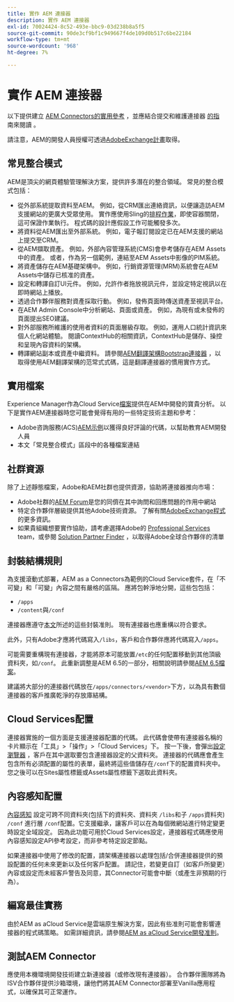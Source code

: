 ```yaml
---
title: 實作 AEM 連接器
description: 實作 AEM 連接器
exl-id: 70024424-8c52-493e-bbc9-03d238b8a5f5
source-git-commit: 90de3cf9bf1c949667f4de109d0b517c6be22184
workflow-type: tm+mt
source-wordcount: '968'
ht-degree: 7%

---
```


實作 AEM 連接器
=============================

以下提供建立 [AEM Connectors的實用參考](https://www.adobe.io/apis/experiencecloud/aem/aemconnectors.html) ，並應結合提交和維護連接器 [的指](submit.md) 南來閱讀 [](maintain.md) 。

請注意，AEM的開發人員授權可透過[AdobeExchange計畫](https://partners.adobe.com/exchangeprogram/experiencecloud)取得。

常見整合模式
---------------------------

AEM是頂尖的網頁體驗管理解決方案，提供許多潛在的整合領域。 常見的整合模式包括：

* 從外部系統提取資料至AEM。 例如，從CRM匯出連絡資訊，以便讓造訪AEM支援網站的更廣大受眾使用。  實作應使用Sling的[排程作業](https://sling.apache.org/documentation/bundles/apache-sling-eventing-and-job-handling.html#scheduled-jobs)，即使容器關閉，這可保證作業執行。 程式碼的設計應假設工作可能觸發多次。
* 將資料從AEM匯出至外部系統。 例如，電子報訂閱設定已在AEM支援的網站上提交至CRM。
* 從AEM擷取資產。 例如，外部內容管理系統(CMS)會參考儲存在AEM Assets中的資產。 或者，作為另一個範例，連結至AEM Assets中影像的PIM系統。
* 將資產儲存在AEM基礎架構中。 例如，行銷資源管理(MRM)系統會在AEM Assets中儲存已核准的資產。
* 設定和轉譯自訂UI元件。 例如，允許作者拖放視訊元件，並設定特定視訊以在即時網站上播放。
* 透過合作夥伴服務對資產採取行動。 例如，發佈頁面時傳送資產至視訊平台。
* 在AEM Admin Console中分析網站、頁面或資產。 例如，為現有或未發佈的頁面提出SEO建議。
* 對外部服務所維護的使用者資料的頁面層級存取。 例如，運用人口統計資訊來個人化網站體驗。 閱讀ContextHub的相關資訊，ContextHub是儲存、操控和呈現內容資料的架構。
* 轉譯網站副本或資產中繼資料。 請參閱[AEM翻譯架構Bootstrap連接器](https://github.com/Adobe-Marketing-Cloud/aem-translation-framework-bootstrap-connector) ，以取得使用AEM翻譯架構的范常式式碼，這是翻譯連接器的慣用實作方式。


實用檔案
--------------------

Experience Manager作為Cloud Service[檔案](../overview/introduction.md)提供在AEM中開發的寶貴分析。 以下是實作AEM連接器時您可能會覺得有用的一些特定技術主題和參考：

* Adobe咨詢服務(ACS)[AEM示例](http://adobe-consulting-services.github.io/acs-aem-samples/)以獲得良好評論的代碼，以幫助教育AEM開發人員
* 本文「常見整合模式」區段中的各種檔案連結

社群資源
--------------------

除了上述靜態檔案，Adobe和AEM社群也提供資源，協助將連接器推向市場：

* Adobe社群的[AEM Forum](http://help-forums.adobe.com/content/adobeforums/en/experience-manager-forum/adobe-experience-manager.html)是您的同儕在其中詢問和回應問題的作用中網站
* 特定合作夥伴層級提供其他Adobe技術資源。 了解有關[AdobeExchange程式](https://partners.adobe.com/exchangeprogram/experiencecloud)的更多資訊。
* 如果貴組織想要實作協助，請考慮選擇Adobe的 [Professional Services](http://www.adobe.com/tw/marketing-cloud/service-support/professional-consulting-training.html) team，或參閱 [Solution Partner Finder](https://solutionpartners.adobe.com/home/partnerFinder.html) ，以取得Adobe全球合作夥伴的清單

封裝結構規則
-----------------------

為支援滾動式部署，AEM as a Connectors為範例的Cloud Service套件，在「不可變」和「可變」內容之間有嚴格的區隔。 應將包幹淨地分開，這些包包括：

* `/apps`
* `/content`與`/conf`

連接器應遵守[本文](/help/implementing/developing/introduction/aem-project-content-package-structure.md)所述的這些封裝准則。 現有連接器也應重構以符合要求。

此外，只有Adobe才應將代碼寫入`/libs`，客戶和合作夥伴應將代碼寫入`/apps`。

可能需要重構現有連接器，才能將原本可能放置`/etc`的任何配置移動到其他頂級資料夾，如`/conf`。 此重新調整是AEM 6.5的一部分，相關說明請參閱[AEM 6.5檔案](https://experienceleague.adobe.com/docs/experience-manager-65/deploying/restructuring/repository-restructuring.html)。

建議將大部分的連接器代碼放在`/apps/connectors/<vendor>`下方，以為具有數個連接器的客戶推廣乾淨的存放庫結構。

Cloud Services配置
-----------------------------

連接器實施的一個方面是支援連接器配置的代碼。 此代碼會使帶有連接器名稱的卡片顯示在「工具」>「操作」>「Cloud Services」下。 按一下後，會彈出[設定瀏覽器](/help/implementing/developing/introduction/configurations.md#using-configuration-browser) ，客戶在其中選取要包含連接器設定的父資料夾。 連接器的代碼應會產生包含所有必須配置的屬性的表單，最終將這些值儲存在`/conf`下的配置資料夾中。 您之後可以在Sites屬性標籤或Assets屬性標籤下選取此資料夾。


內容感知配置
-----------------------------

[內容感知](https://sling.apache.org/documentation/bundles/context-aware-configuration/context-aware-configuration.html) 設定可跨不同資料夾(包括下的資料夾、資料夾 `/libs`和子 `/apps`資料夾) `/conf` 進行層 `/conf`配置。它支援繼承，讓客戶可以在為每個微網站進行特定變更時設定全域設定。 因為此功能可用於Cloud Services設定，連接器程式碼應使用內容感知設定API參考設定，而非參考特定設定節點。

如果連接器中使用了修改的配置，請架構連接器以處理包括/合併連接器提供的預設配置的任何未來更新以及任何客戶配置。 請記住，若變更自訂（如客戶所變更）內容或設定而未經客戶警告及同意，其Connector可能會中斷（或產生非預期的行為）。

編寫最佳實務
----------------------

由於AEM as aCloud Service是雲端原生解決方案，因此有些准則可能會影響連接器的程式碼策略。 如需詳細資訊，請參閱[AEM as aCloud Service開發准則](/help/implementing/developing/introduction/development-guidelines.md)。

測試AEM Connector
-------------------------

應使用本機環境開發技術建立新連接器（或修改現有連接器）。 合作夥伴團隊將為ISV合作夥伴提供沙箱環境，讓他們將其AEM Connector部署至Vanilla應用程式，以確保其可正常運作。
